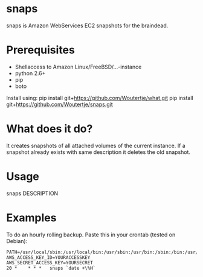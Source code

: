 snaps
=====

snaps is Amazon WebServices EC2 snapshots for the braindead. 

Prerequisites
=============
 * Shellaccess to Amazon Linux/FreeBSD/...-instance
 * python 2.6+
 * pip
 * boto

Install using:
    pip install git+https://github.com/Woutertje/what.git
    pip install git+https://github.com/Woutertje/snaps.git

What does it do?
================

It creates snapshots of all attached volumes of the current instance. If a snapshot already exists with same description it deletes the old snapshot.

Usage
=====

snaps DESCRIPTION

Examples
========

To do an hourly rolling backup. Paste this in your crontab (tested on Debian):

    PATH=/usr/local/sbin:/usr/local/bin:/usr/sbin:/usr/bin:/sbin:/bin:/usr/local/aws/ec2/bin
    AWS_ACCESS_KEY_ID=YOURACCESSKEY
    AWS_SECRET_ACCESS_KEY=YOURSECRET
    20 *    * * *   snaps `date +\%H`



